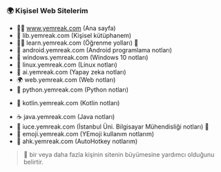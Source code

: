 ### 🌍 Kişisel Web Sitelerim

- 🙋‍♂️ www.yemreak.com (Ana sayfa)
- 📖 lib.yemreak.com (Kişisel kütüphanem)
- 👨‍🏫 learn.yemreak.com (Öğrenme yolları) 🤝
- 📲 android.yemreak.com (Android programlama notları)
- 🎇 windows.yemreak.com (Windows 10 notları)
- 🐧 linux.yemreak.com (Linux notları)
- 🧠 ai.yemreak.com (Yapay zeka notları)
- 🌍 web.yemreak.com (Web notları)
- 🐍 python.yemreak.com (Python notları)
* 🎃 kotlin.yemreak.com (Kotlin notları)
- ☕ java.yemreak.com (Java notları)
- 🏫 iuce.yemreak.com (İstanbul Üni. Bilgisayar Mühendisliği notları) 🤝
- 🚀 emoji.yemreak.com (YEmoji kullanım notlarım)
- 💫 ahk.yemreak.com (AutoHotkey notlarım)

> 🤝 bir veya daha fazla kişinin sitenin büyümesine yardımcı olduğunu belirtir.

<!--
**yedhrab/yedhrab** is a ✨ _special_ ✨ repository because its `README.md` (this file) appears on your GitHub profile.

Here are some ideas to get you started:

- 🔭 I’m currently working on ...
- 🌱 I’m currently learning ...
- 👯 I’m looking to collaborate on ...
- 🤔 I’m looking for help with ...
- 💬 Ask me about ...
- 📫 How to reach me: ...
- 😄 Pronouns: ...
- ⚡ Fun fact: ...
-->
